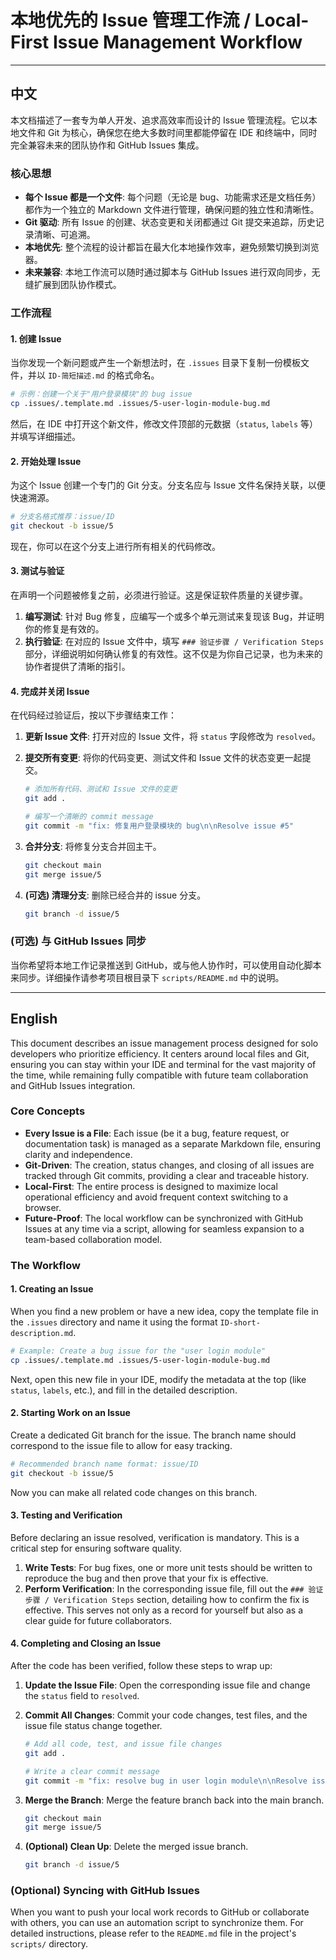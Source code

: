 # 本地优先的 Issue 管理工作流 / Local-First Issue Management Workflow

---

## 中文

本文档描述了一套专为单人开发、追求高效率而设计的 Issue 管理流程。它以本地文件和 Git 为核心，确保您在绝大多数时间里都能停留在 IDE 和终端中，同时完全兼容未来的团队协作和 GitHub Issues 集成。

### 核心思想

- **每个 Issue 都是一个文件**: 每个问题（无论是 bug、功能需求还是文档任务）都作为一个独立的 Markdown 文件进行管理，确保问题的独立性和清晰性。
- **Git 驱动**: 所有 Issue 的创建、状态变更和关闭都通过 Git 提交来追踪，历史记录清晰、可追溯。
- **本地优先**: 整个流程的设计都旨在最大化本地操作效率，避免频繁切换到浏览器。
- **未来兼容**: 本地工作流可以随时通过脚本与 GitHub Issues 进行双向同步，无缝扩展到团队协作模式。

### 工作流程

#### 1. 创建 Issue

当你发现一个新问题或产生一个新想法时，在 `.issues` 目录下复制一份模板文件，并以 `ID-简短描述.md` 的格式命名。

```bash
# 示例：创建一个关于"用户登录模块"的 bug issue
cp .issues/.template.md .issues/5-user-login-module-bug.md
```

然后，在 IDE 中打开这个新文件，修改文件顶部的元数据（`status`, `labels` 等）并填写详细描述。

#### 2. 开始处理 Issue

为这个 Issue 创建一个专门的 Git 分支。分支名应与 Issue 文件名保持关联，以便快速溯源。

```bash
# 分支名格式推荐：issue/ID
git checkout -b issue/5
```

现在，你可以在这个分支上进行所有相关的代码修改。

#### 3. 测试与验证

在声明一个问题被修复之前，必须进行验证。这是保证软件质量的关键步骤。

1.  **编写测试**: 针对 Bug 修复，应编写一个或多个单元测试来复现该 Bug，并证明你的修复是有效的。
2.  **执行验证**: 在对应的 Issue 文件中，填写 `### 验证步骤 / Verification Steps` 部分，详细说明如何确认修复的有效性。这不仅是为你自己记录，也为未来的协作者提供了清晰的指引。

#### 4. 完成并关闭 Issue

在代码经过验证后，按以下步骤结束工作：

1.  **更新 Issue 文件**: 打开对应的 Issue 文件，将 `status` 字段修改为 `resolved`。
2.  **提交所有变更**: 将你的代码变更、测试文件和 Issue 文件的状态变更一起提交。

    ```bash
    # 添加所有代码、测试和 Issue 文件的变更
    git add .

    # 编写一个清晰的 commit message
    git commit -m "fix: 修复用户登录模块的 bug\n\nResolve issue #5"
    ```

3.  **合并分支**: 将修复分支合并回主干。

    ```bash
    git checkout main
    git merge issue/5
    ```

4.  **(可选) 清理分支**: 删除已经合并的 issue 分支。

    ```bash
    git branch -d issue/5
    ```

### (可选) 与 GitHub Issues 同步

当你希望将本地工作记录推送到 GitHub，或与他人协作时，可以使用自动化脚本来同步。详细操作请参考项目根目录下 `scripts/README.md` 中的说明。

---

## English

This document describes an issue management process designed for solo developers who prioritize efficiency. It centers around local files and Git, ensuring you can stay within your IDE and terminal for the vast majority of the time, while remaining fully compatible with future team collaboration and GitHub Issues integration.

### Core Concepts

- **Every Issue is a File**: Each issue (be it a bug, feature request, or documentation task) is managed as a separate Markdown file, ensuring clarity and independence.
- **Git-Driven**: The creation, status changes, and closing of all issues are tracked through Git commits, providing a clear and traceable history.
- **Local-First**: The entire process is designed to maximize local operational efficiency and avoid frequent context switching to a browser.
- **Future-Proof**: The local workflow can be synchronized with GitHub Issues at any time via a script, allowing for seamless expansion to a team-based collaboration model.

### The Workflow

#### 1. Creating an Issue

When you find a new problem or have a new idea, copy the template file in the `.issues` directory and name it using the format `ID-short-description.md`.

```bash
# Example: Create a bug issue for the "user login module"
cp .issues/.template.md .issues/5-user-login-module-bug.md
```

Next, open this new file in your IDE, modify the metadata at the top (like `status`, `labels`, etc.), and fill in the detailed description.

#### 2. Starting Work on an Issue

Create a dedicated Git branch for the issue. The branch name should correspond to the issue file to allow for easy tracking.

```bash
# Recommended branch name format: issue/ID
git checkout -b issue/5
```

Now you can make all related code changes on this branch.

#### 3. Testing and Verification

Before declaring an issue resolved, verification is mandatory. This is a critical step for ensuring software quality.

1.  **Write Tests**: For bug fixes, one or more unit tests should be written to reproduce the bug and then prove that your fix is effective.
2.  **Perform Verification**: In the corresponding issue file, fill out the `### 验证步骤 / Verification Steps` section, detailing how to confirm the fix is effective. This serves not only as a record for yourself but also as a clear guide for future collaborators.

#### 4. Completing and Closing an Issue

After the code has been verified, follow these steps to wrap up:

1.  **Update the Issue File**: Open the corresponding issue file and change the `status` field to `resolved`.
2.  **Commit All Changes**: Commit your code changes, test files, and the issue file status change together.

    ```bash
    # Add all code, test, and issue file changes
    git add .

    # Write a clear commit message
    git commit -m "fix: resolve bug in user login module\n\nResolve issue #5"
    ```

3.  **Merge the Branch**: Merge the feature branch back into the main branch.

    ```bash
    git checkout main
    git merge issue/5
    ```

4.  **(Optional) Clean Up**: Delete the merged issue branch.

    ```bash
    git branch -d issue/5
    ```

### (Optional) Syncing with GitHub Issues

When you want to push your local work records to GitHub or collaborate with others, you can use an automation script to synchronize them. For detailed instructions, please refer to the `README.md` file in the project's `scripts/` directory.
